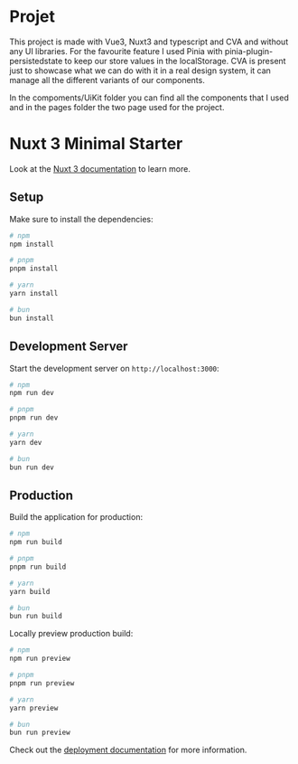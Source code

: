 # Projet 

This project is made with Vue3, Nuxt3 and typescript and CVA and without any UI libraries.
For the favourite feature I used Pinia with pinia-plugin-persistedstate to keep our store values in the localStorage.
CVA is present just to showcase what we can do with it in a real design system, it can manage all the different variants of our components.

In the compoments/UiKit folder you can find all the components that I used and in the pages folder the two page used for the project.

# Nuxt 3 Minimal Starter

Look at the [Nuxt 3 documentation](https://nuxt.com/docs/getting-started/introduction) to learn more.

## Setup

Make sure to install the dependencies:

```bash
# npm
npm install

# pnpm
pnpm install

# yarn
yarn install

# bun
bun install
```

## Development Server

Start the development server on `http://localhost:3000`:

```bash
# npm
npm run dev

# pnpm
pnpm run dev

# yarn
yarn dev

# bun
bun run dev
```

## Production

Build the application for production:

```bash
# npm
npm run build

# pnpm
pnpm run build

# yarn
yarn build

# bun
bun run build
```

Locally preview production build:

```bash
# npm
npm run preview

# pnpm
pnpm run preview

# yarn
yarn preview

# bun
bun run preview
```

Check out the [deployment documentation](https://nuxt.com/docs/getting-started/deployment) for more information.
